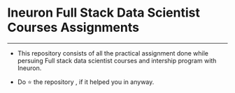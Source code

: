# Ineuron Full Stack Data Scientist Courses Assignments
---------------------------------------------------------------------------------

* This repository consists of all the practical assignment done while persuing Full stack data scientist courses and intership program with Ineuron.

* Do ⭐ the repository , if it helped you in anyway.
